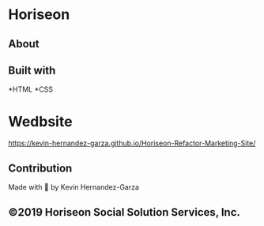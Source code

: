 # Horiseon

## About

## Built with
*HTML
*CSS

# Wedbsite
https://kevin-hernandez-garza.github.io/Horiseon-Refactor-Marketing-Site/

## Contribution
Made with 💜 by Kevin Hernandez-Garza

## ©️2019 Horiseon Social Solution Services, Inc. 
